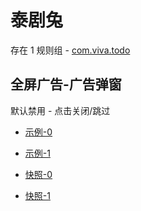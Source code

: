 # 泰剧兔

存在 1 规则组 - [com.viva.todo](/src/apps/com.viva.todo.ts)

## 全屏广告-广告弹窗

默认禁用 - 点击关闭/跳过

- [示例-0](https://m.gkd.li/57941037/e4490664-3a73-473f-9f4e-79da3cb53a68)
- [示例-1](https://m.gkd.li/57941037/7802b75c-f75a-4375-9f10-26b822ccc4f1)

- [快照-0](https://i.gkd.li/i/14370321)
- [快照-1](https://i.gkd.li/i/14370332)
